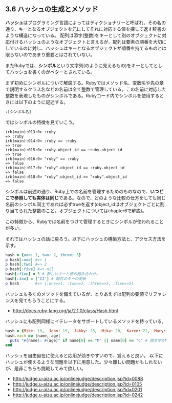 ## 3.6 ハッシュの生成とメソッド

**ハッシュ**はプログラミング言語によってはディクショナリーと呼ばれ、その名の通り、キーとなるオブジェクトを元にしてそれに対応する値を探して返す辞書のような構造になっている。
配列は添字(整数)をキーとして別のオブジェクトに対応付けるハッシュのようなオブジェクトと言えるが、配列は要素の順番を大切にしているのに対し、ハッシュはキーとなるオブジェクトが順番を持てるものとは限らないのであまり重要とはされていない。

またRubyでは、**シンボル**という文字列(のように見えるもの)をキーとしてとしてハッシュを書くのがベターとされている。

まず初めにシンボルについて解説する。Rubyではメソッド名、変数名や先の章で説明するクラス名などの名前は全て整数で管理している。この名前に対応した整数を表現したものがシンボルである。Rubyコード内でシンボルを使用するときには以下のように記述する。

```ruby
:[シンボル名]
```

ではシンボルの特徴を見ていこう。

```
irb(main):013:0> :ruby
=> :ruby
irb(main):014:0> :ruby == :ruby
=> true
irb(main):015:0> :ruby.object_id == :ruby.object_id
=> true
irb(main):016:0> "ruby" == :ruby
=> false
irb(main):017:0> "ruby".object_id == :ruby.object_id
=> false
irb(main):018:0> "ruby".object_id == "ruby".object_id
=> false
```

シンボルは前述の通り、Ruby上での名前を管理するためのものなので、**いつどこで参照しても実体は同じ**である。なので、どのような比較の仕方をしても同じ名前のシンボル同士であれば必ずtrueを返す(object_idはオブジェクトごとに割り当てられた整数のこと。オブジェクトについてはchapter6で解説)。

この特徴から、Rubyでは名前をつけて管理するときにシンボルが使われることが多い。

それではハッシュの話に戻ろう。以下にハッシュの構築方法と、アクセス方法を示す。

```ruby
hash = {one: 1, two: 2, three: 3}
p hash[:one] #=> 1
p hash[:two] #=> 2
p hash[:five] #=> nil
hash[:five] = 5 # 新しいキーと値の組み合わせ。
hash[:two] = ['II'] # 既存のキーの更新
p hash       #=> {:one=>1, :two=>2, :three=>3, :five=>5}
```

ハッシュも多くのメソッドを備えているが、とりあえずは配列の要領でリファレンスを見てもらうことにする。

- http://docs.ruby-lang.org/ja/2.1.0/class/Hash.html

ハッシュにも配列同様にイテレータをサポートしているメソッドを持っている。

```ruby
hash = {Mike: 18,  John: 19,  Jakky: 28,  Mika: 20,  Karen: 22,  Mary: 19,  Chris: 28,  Mikky: 25 }
hash.each do |name, age|
  puts "#{name}: #{age}" if name[0] == "M" || name[0] == "C" # 頭文字がMとCの人だけ表示する。
end
```
ハッシュを自由自在に使えると応用が効きやすいので、覚えると良い。
以下にハッシュが使えるような問題を以下に用意した。少々難しい問題かもしれないが、是非こちらも挑戦してみて欲しい。

- http://judge.u-aizu.ac.jp/onlinejudge/description.jsp?id=0088
- http://judge.u-aizu.ac.jp/onlinejudge/description.jsp?id=0105
- http://judge.u-aizu.ac.jp/onlinejudge/description.jsp?id=0201
- http://judge.u-aizu.ac.jp/onlinejudge/description.jsp?id=0242